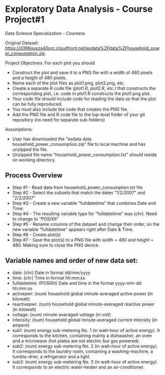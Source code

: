# Exploratory Data Analysis - Course Project#1
Data Science Specialization - Coursera

Original Dataset: https://d396qusza40orc.cloudfront.net/exdata%2Fdata%2Fhousehold_power_consumption.zip

Project Objectives: For each plot you should
* Construct the plot and save it to a PNG file with a width of 480 pixels and a height of 480 pixels.
* Name each of the plot files as plot1.png, plot2.png, etc.
* Create a separate R code file (plot1.R, plot2.R, etc.) that constructs the corresponding plot, i.e. code in plot1.R constructs the plot1.png plot. 
* Your code file should include code for reading the data so that the plot can be fully reproduced.
* You must also include the code that creates the PNG file.
* Add the PNG file and R code file to the top-level folder of your git repository (no need for separate sub-folders)

Assumptions:

* User has downloaded the "exdata data household_power_consumption.zip" file to local machine and has unzipped the file.
* Unzipped file name "household_power_consumption.txt" should reside on working directory.


## Process Overview

* Step #1 - Read data from household_power_consumption.txt file
* Step #2 - Select the subsets that match the dates "1/2/2007" and "2/2/2007"
* Step #3 - Create a new variable "fulldatetime" that combines Date and Time.
* Step #4 - The resulting variable type for "fulldatetime" was (chr). Need to change to "POSIXlt"
* Step #5 - Rename columns of the dataset and change their order, so the new variable "fulldatetime" appears right after Date & Time.
* Step #6 - Create plot(s)
* Step #7 - Save the plot(s) to a PNG file with width = 480 and height = 480. Making sure to close the PNG device.

## Variable names and order of new data set:
* date: (chr) Date in format dd/mm/yyyy
* time: (chr) Time in format hh:mm:ss
* fulldatetime: (POSIXlt) Date and time in the format yyyy-mm-dd hh:mm:ss
* activepwr: (num) household global minute-averaged active power (in kilowatt)
* reactivepwr: (num) household global minute-averaged reactive power (in kilowatt)
* voltage: (num) minute-averaged voltage (in volt)
* intensity: (num) household global minute-averaged current intensity (in ampere)
* sub1: (num) energy sub-metering No. 1 (in watt-hour of active energy). It corresponds to the kitchen, containing mainly a dishwasher, an oven and a microwave (hot plates are not electric but gas powered).
* sub2: (num) energy sub-metering No. 2 (in watt-hour of active energy). It corresponds to the laundry room, containing a washing-machine, a tumble-drier, a refrigerator and a light.
* sub3: (num) energy sub-metering No. 3 (in watt-hour of active energy). It corresponds to an electric water-heater and an air-conditioner.

